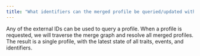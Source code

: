 ```yaml
---
title: "What identifiers can the merged profile be queried/updated with?"
---
```


Any of the external IDs can be used to query a profile. When a profile is requested, we will traverse the merge graph and resolve all merged profiles. The result is a single profile, with the latest state of all traits, events, and identifiers.
